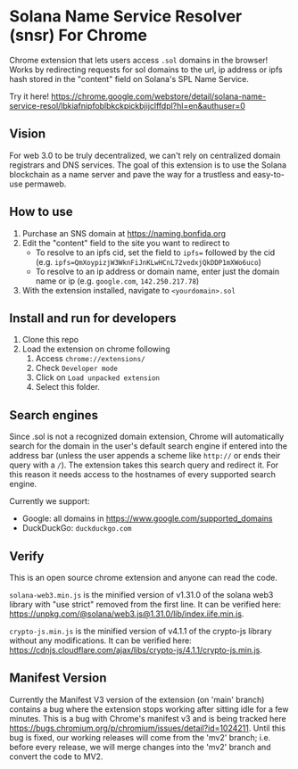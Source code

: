 # Solana Name Service Resolver (snsr) For Chrome

Chrome extension that lets users access `.sol` domains in the browser! Works by redirecting requests for sol domains to the url, ip address or ipfs hash stored in the "content" field on Solana's SPL Name Service.

Try it here! <https://chrome.google.com/webstore/detail/solana-name-service-resol/lbkiafnipfoblbkckpickbjijclffdpl?hl=en&authuser=0>

## Vision
For web 3.0 to be truly decentralized, we can't rely on centralized domain registrars and DNS services. The goal of this extension is to use the Solana blockchain as a name server and pave the way for a trustless and easy-to-use permaweb.

## How to use
1. Purchase an SNS domain at <https://naming.bonfida.org> 
2. Edit the "content" field to the site you want to redirect to
    - To resolve to an ipfs cid, set the field to `ipfs=` followed by the cid (e.g. `ipfs=QmXoypizjW3WknFiJnKLwHCnL72vedxjQkDDP1mXWo6uco`)
    - To resolve to an ip address or domain name, enter just the domain name or ip (e.g. `google.com`, `142.250.217.78`)
3. With the extension installed, navigate to `<yourdomain>.sol`

## Install and run for developers
1. Clone this repo
2. Load the extension on chrome following
    1. Access `chrome://extensions/`
    2. Check `Developer mode`
    3. Click on `Load unpacked extension`
    4. Select this folder.

## Search engines
Since .sol is not a recognized domain extension, Chrome will automatically search for the domain in the user's default search engine if entered into the address bar (unless the user appends a scheme like `http://` or ends their query with a `/`). The extension takes this search query and redirect it. For this reason it needs access to the hostnames of every supported search engine.

Currently we support:
- Google: all domains in <https://www.google.com/supported_domains>
- DuckDuckGo: `duckduckgo.com`

## Verify
This is an open source chrome extension and anyone can read the code.

`solana-web3.min.js` is the minified version of v1.31.0 of the solana web3 library with "use strict" removed from the first line. It can be verified here: <https://unpkg.com/@solana/web3.js@1.31.0/lib/index.iife.min.js>.

`crypto-js.min.js` is the minified version of v4.1.1 of the crypto-js library without any modifications. It can be verified here: <https://cdnjs.cloudflare.com/ajax/libs/crypto-js/4.1.1/crypto-js.min.js>.

## Manifest Version
Currently the Manifest V3 version of the extension (on 'main' branch) contains a bug where the extension stops working after sitting idle for a few minutes. This is a bug with Chrome's manifest v3 and is being tracked here <https://bugs.chromium.org/p/chromium/issues/detail?id=1024211>. Until this bug is fixed, our working releases will come from the 'mv2' branch; i.e. before every release, we will merge changes into the 'mv2' branch and convert the code to MV2.
